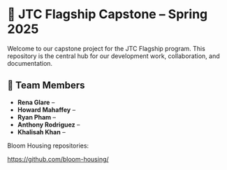 
# 🌱 JTC Flagship Capstone – Spring 2025

Welcome to our capstone project for the JTC Flagship program. 
This repository is the central hub for our development work, collaboration, and documentation.

## 👥 Team Members

- **Rena Glare** – 
- **Howard Mahaffey** – 
- **Ryan Pham** – 
- **Anthony Rodriguez** – 
- **Khalisah Khan** – 

Bloom Housing repositories:

https://github.com/bloom-housing/
